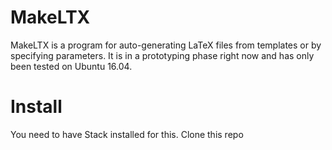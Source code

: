 MakeLTX
=======

MakeLTX is a program for auto-generating LaTeX files from templates or by
specifying parameters. It is in a prototyping phase right now and has only
been tested on Ubuntu 16.04.

Install
=======

You need to have Stack installed for this. 
Clone this repo

